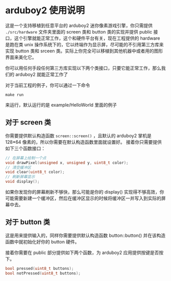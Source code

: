 # arduboy2 使用说明

这是一个支持移植到任意平台的 arduboy2 迷你像素游戏引擎，你只需提供 `./src/hardware` 文件夹里面的 screen 类和 button 类的实现并提供 public 接口，这个引擎就能正常工作，这个和硬件平台有关，现在工程提供的 hardware 是跑在类 unix 操作系统下的，它以终端作为显示屏，尽可能的不引用第三方库来实现 button 类和 srceen 类。实际上你完全可以移植到其他机器中或者用的图形界面来美化它。

你可以用任何手段任何第三方库实现以下两个类接口，只要它能正常工作，那么我们的 arduboy2 就能正常工作了

对于当前工程的例子，你可以通过一下命令
```shell
make run
```
来运行，默认运行的是 example/HelloWorld 里面的例子

## 对于 screen 类
你需要提供默认构造函数 `screen::screen()` ，且默认的 arduboy2 掌机是 128*64 像素的，所以你需要在默认构造函数里面就设置好。
接着你只需要提供如下三个函数接口：
```cpp
// 在屏幕上绘制一个点
void drawPixel(unsigned x, unsigned y, uint8_t color);
// 清空缓冲区
void clear(uint8_t color);
// 刷新屏幕显示
void display();
```
如果你发现你的屏幕刷新不够快，那么可能是你的 display() 实现得不够高效，你可能需要新建一个缓冲区，然后在缓冲区显示的时候将缓冲区一并写入到实际的屏幕中去。

## 对于 button 类
这是用来提供输入的，同样你需要提供默认构造函数 button::button() 并在该构造函数中就初始化好你的 button 硬件。

接着你需要在 public 部分提供如下两个函数，为 arduboy2 应用提供按键是否按下。
```C
bool pressed(uint8_t buttons);
bool notPressed(uint8_t buttons);
```

